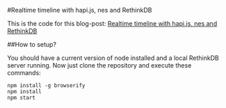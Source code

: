 #Realtime timeline with hapi.js, nes and RethinkDB

This is the code for this blog-post: [Realtime timeline with hapi.js, nes and RethinkDB](http://mph-web.de/realtime-timeline-with-hapi-js-nes-and-rethinkdb/)

##How to setup?

You should have a current version of node installed and a local RethinkDB server running. Now just clone the repository and execute these commands:

```
npm install -g browserify
npm install
npm start
```
